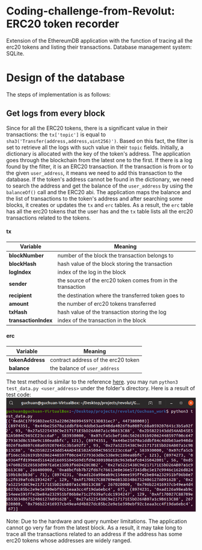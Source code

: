 # Coding-challenge-from-Revolut: ERC20 token recorder
Extension of the EthereumDB application with the function of tracing all the erc20 tokens and listing their transactions. Database management system: SQLite.

# Design of the database
The steps of implementation is as follows:
## Get logs from every block
Since for all the ERC20 tokens, there is a significant value in their transactions: the `tx['topic']` is equal to `sha3('Transfer(address,address,uint256)')`. Based on this fact, the filter is set to retrieve all the logs with such value in their `topic` fields. Initially, a dictionary is allocated with the key of the token's address. The application goes through the blockchain from the latest one to the first. If there is a log found by the filter, it is an ERC20 transaction. If the transaction is from or to the given `user_address`, it means we need to add this transaction to the database. If the token's address cannot be found in the dictionary, we need to search the address and get the balance of the `user_address` by using the `balanceOf()` call and the ERC20 abi. The application maps the balance and the list of transactions to the token's address and after searching some blocks, it creates or updates the `tx` and `erc` tables. As a result, the `erc` table has all the erc20 tokens that the user has and the `tx` table lists all the erc20 transactions related to the tokens.

#### tx
Variable | Meaning
--- | --- 
**blockNumber** | number of the block the transaction belongs to
**blockHash**| hash value of the block storing the transaction
**logIndex** | index of the log in the block
**sender** | the source of the erc20 token comes from in the transaction
**recipient** | the destination where the transferred token goes to
**amount** | the number of erc20 tokens transferred
**txHash** | hash value of the transaction storing the log
**transactionIndex** | index of the transaction in the block

#### erc
Variable | Meaning
--- | --- 
**tokenAddress** | contract address of the erc20 token
**balance**| the balance of `user_address`

The test method is similar to the reference [here](https://github.com/validitylabs/EthereumDB/blob/master).
you may run `python3 test_data.py <user_address>` under the folder's directory.
Here is a result of test code:  
![image](Guchuan_work/test_result.png)

Note: Due to the hardware and query number limitations. The application cannot go very far from the latest block. As a result, it may take long to trace all the transactions related to an address if the address has some erc20 tokens whose addresses are widely ranged.
